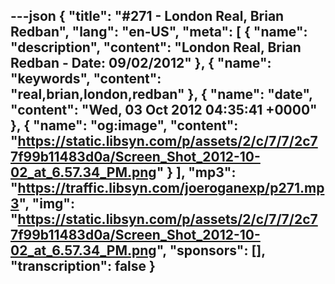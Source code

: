 ---json
{
  "title": "#271 - London Real, Brian Redban",
  "lang": "en-US",
  "meta": [
    {
      "name": "description",
      "content": "London Real, Brian Redban - Date: 09/02/2012"
    },
    {
      "name": "keywords",
      "content": "real,brian,london,redban"
    },
    {
      "name": "date",
      "content": "Wed, 03 Oct 2012 04:35:41 +0000"
    },
    {
      "name": "og:image",
      "content": "https://static.libsyn.com/p/assets/2/c/7/7/2c77f99b11483d0a/Screen_Shot_2012-10-02_at_6.57.34_PM.png"
    }
  ],
  "mp3": "https://traffic.libsyn.com/joeroganexp/p271.mp3",
  "img": "https://static.libsyn.com/p/assets/2/c/7/7/2c77f99b11483d0a/Screen_Shot_2012-10-02_at_6.57.34_PM.png",
  "sponsors": [],
  "transcription": false
}
---
<episode-header />

<timemark seconds="0" />

<transcribe-call-to-action />

<episode-footer />